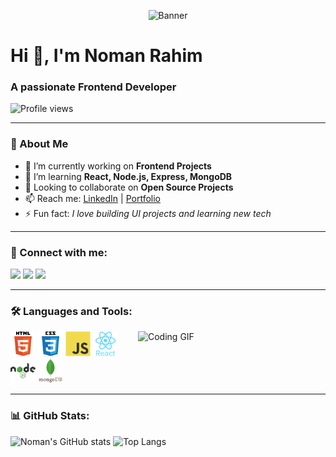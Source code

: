 <!-- Header / Banner -->
<p align="center">
  <img src="https://www.google.com/url?sa=i&url=https%3A%2F%2Ftechtweekinfotech.com%2Ffull-stack-developer%2F&psig=AOvVaw1L6zuFig2BXv7aLUe5Xow2&ust=1759937141374000&source=images&cd=vfe&opi=89978449&ved=0CBQQjRxqFwoTCKCmmfOykpADFQAAAAAdAAAAABA-" alt="Banner" />
</p>

# Hi 👋, I'm Noman Rahim
### A passionate Frontend Developer

![Profile views](https://komarev.com/ghpvc/?username=yourusername&label=Profile%20views&color=0e75b6&style=flat)

---

### 🌱 About Me
- 🔭 I’m currently working on **Frontend Projects**
- 🌱 I’m learning **React, Node.js, Express, MongoDB**
- 👯 Looking to collaborate on **Open Source Projects**
- 📫 Reach me: [LinkedIn](https://www.linkedin.com/) | [Portfolio](https://yourportfolio.com)  
- ⚡ Fun fact: *I love building UI projects and learning new tech*  

---

### 🤝 Connect with me:
<p align="left">
<a href="https://linkedin.com/in/yourprofile"><img src="https://img.shields.io/badge/-LinkedIn-blue?logo=linkedin&logoColor=white" /></a>
<a href="https://twitter.com/yourhandle"><img src="https://img.shields.io/badge/-Twitter-black?logo=twitter&logoColor=blue" /></a>
<a href="https://dev.to/yourprofile"><img src="https://img.shields.io/badge/-Dev.to-black?logo=dev.to&logoColor=white" /></a>
</p>

---

### 🛠️ Languages and Tools:

<p align="left">
  <!-- GIF on left/right -->
  <img align="right" alt="Coding GIF" width="300" src="https://techtweekinfotech.com/wp-content/uploads/2023/07/full-stack-developer.gif"/>

  <!-- Your tools icons -->
  <img src="https://raw.githubusercontent.com/devicons/devicon/master/icons/html5/html5-original-wordmark.svg" alt="html5" width="40" height="40"/>
  <img src="https://raw.githubusercontent.com/devicons/devicon/master/icons/css3/css3-original-wordmark.svg" alt="css3" width="40" height="40"/>
  <img src="https://raw.githubusercontent.com/devicons/devicon/master/icons/javascript/javascript-original.svg" alt="javascript" width="40" height="40"/>
  <img src="https://raw.githubusercontent.com/devicons/devicon/master/icons/react/react-original-wordmark.svg" alt="react" width="40" height="40"/>
  <img src="https://raw.githubusercontent.com/devicons/devicon/master/icons/nodejs/nodejs-original-wordmark.svg" alt="nodejs" width="40" height="40"/>
  <img src="https://raw.githubusercontent.com/devicons/devicon/master/icons/mongodb/mongodb-original-wordmark.svg" alt="mongodb" width="40" height="40"/>
</p>

---

### 📊 GitHub Stats:
![Noman's GitHub stats](https://github-readme-stats.vercel.app/api?username=yourusername&show_icons=true&theme=radical)
![Top Langs](https://github-readme-stats.vercel.app/api/top-langs/?username=yourusername&layout=compact&theme=radical)

